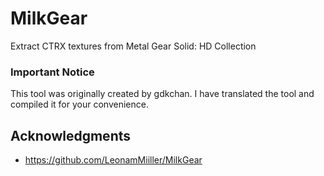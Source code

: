 # MilkGear

Extract CTRX textures from Metal Gear Solid: HD Collection

### Important Notice

This tool was originally created by gdkchan. I have translated the tool and compiled it for your convenience.

## Acknowledgments

* https://github.com/LeonamMiiller/MilkGear